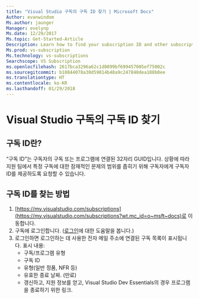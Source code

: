 ```yaml
---
title: "Visual Studio 구독의 구독 ID 찾기 | Microsoft Docs"
Author: evanwindom
Ms.author: jaunger
Manager: evelynp
Ms.date: 12/29/2017
Ms.topic: Get-Started-Article
Description: Learn how to find your subscription ID and other subscription information
Ms.prod: vs-subscription
Ms.technology: vs-subscriptions
Searchscope: VS Subscription
ms.openlocfilehash: 2617bca3296a62c1d0899bf699457005ef75002c
ms.sourcegitcommit: b18844078a30d59014b48a9c247848dea188b0ee
ms.translationtype: HT
ms.contentlocale: ko-KR
ms.lasthandoff: 01/29/2018
---
```

# <a name="locating-your-subscription-id-for-visual-studio-subscriptions"></a>Visual Studio 구독의 구독 ID 찾기

## <a name="what-is-a-subscription-id"></a>구독 ID란?
“구독 ID”는 구독자의 구독 또는 프로그램에 연결된 32자리 GUID입니다.  상황에 따라 지원 팀에서 특정 구독에 대한 잠재적인 문제의 범위를 좁히기 위해 구독자에게 구독자 ID를 제공하도록 요청할 수 있습니다. 

## <a name="how-to-find-your-subscription-id"></a>구독 ID를 찾는 방법
1. [https://my.visualstudio.com/subscriptions](https://my.visualstudio.com/subscriptions?wt.mc_id=o~msft~docs)로 이동합니다.
2. 구독에 로그인합니다.  ([로그인](/visualstudio/subscriptions/signing-in)에 대한 도움말을 봅니다.)
3. 로그인하면 로그인하는 데 사용한 전자 메일 주소에 연결된 구독 목록이 표시됩니다.  표시 내용:
    - 구독/프로그램 유형
    - 구독 ID 
    - 유형(일반 정품, NFR 등)
    - 유효한 종료 날짜.  (만료)
    - 갱신하고, 지원 정보를 얻고, Visual Studio Dev Essentials의 경우 프로그램을 종료하기 위한 링크.  
